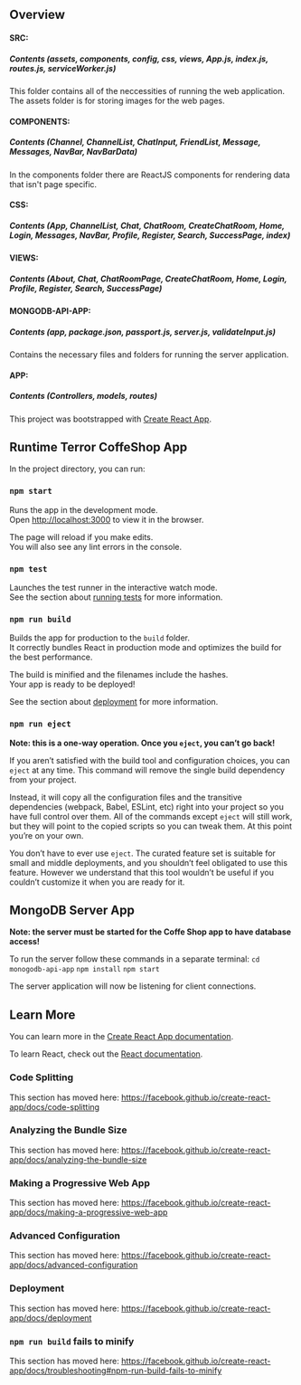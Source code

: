 ## Overview

#### SRC: 
  ##### Contents (assets, components, config, css, views, App.js, index.js, routes.js, serviceWorker.js)
  This folder contains all of the neccessities of running the web application. The assets folder is for storing images for the web pages.<br />

#### COMPONENTS: 
  ##### Contents (Channel, ChannelList, ChatInput, FriendList, Message, Messages, NavBar, NavBarData)
  In the components folder there are ReactJS components for rendering data that isn't page specific.<br/>

#### CSS: 
  ##### Contents (App, ChannelList, Chat, ChatRoom, CreateChatRoom, Home, Login, Messages, NavBar, Profile, Register, Search, SuccessPage, index)
#### VIEWS:
  ##### Contents (About, Chat, ChatRoomPage, CreateChatRoom, Home, Login, Profile, Register, Search, SuccessPage)

#### MONGODB-API-APP: 
  ##### Contents (app, package.json, passport.js, server.js, validateInput.js)
  Contains the necessary files and folders for running the server application.

#### APP:
##### Contents (Controllers, models, routes)

This project was bootstrapped with [Create React App](https://github.com/facebook/create-react-app).

## Runtime Terror CoffeShop App

In the project directory, you can run:

### `npm start`

Runs the app in the development mode.<br />
Open [http://localhost:3000](http://localhost:3000) to view it in the browser.

The page will reload if you make edits.<br />
You will also see any lint errors in the console.

### `npm test`

Launches the test runner in the interactive watch mode.<br />
See the section about [running tests](https://facebook.github.io/create-react-app/docs/running-tests) for more information.

### `npm run build`

Builds the app for production to the `build` folder.<br />
It correctly bundles React in production mode and optimizes the build for the best performance.

The build is minified and the filenames include the hashes.<br />
Your app is ready to be deployed!

See the section about [deployment](https://facebook.github.io/create-react-app/docs/deployment) for more information.

### `npm run eject`

**Note: this is a one-way operation. Once you `eject`, you can’t go back!**

If you aren’t satisfied with the build tool and configuration choices, you can `eject` at any time. This command will remove the single build dependency from your project.

Instead, it will copy all the configuration files and the transitive dependencies (webpack, Babel, ESLint, etc) right into your project so you have full control over them. All of the commands except `eject` will still work, but they will point to the copied scripts so you can tweak them. At this point you’re on your own.

You don’t have to ever use `eject`. The curated feature set is suitable for small and middle deployments, and you shouldn’t feel obligated to use this feature. However we understand that this tool wouldn’t be useful if you couldn’t customize it when you are ready for it.

## MongoDB Server App

**Note: the server must be started for the Coffe Shop app to have database access!**

To run the server follow these commands in a separate terminal:
`cd monogodb-api-app`
`npm install`
`npm start`

The server application will now be listening for client connections.

## Learn More

You can learn more in the [Create React App documentation](https://facebook.github.io/create-react-app/docs/getting-started).

To learn React, check out the [React documentation](https://reactjs.org/).

### Code Splitting

This section has moved here: https://facebook.github.io/create-react-app/docs/code-splitting

### Analyzing the Bundle Size

This section has moved here: https://facebook.github.io/create-react-app/docs/analyzing-the-bundle-size

### Making a Progressive Web App

This section has moved here: https://facebook.github.io/create-react-app/docs/making-a-progressive-web-app

### Advanced Configuration

This section has moved here: https://facebook.github.io/create-react-app/docs/advanced-configuration

### Deployment

This section has moved here: https://facebook.github.io/create-react-app/docs/deployment

### `npm run build` fails to minify

This section has moved here: https://facebook.github.io/create-react-app/docs/troubleshooting#npm-run-build-fails-to-minify
